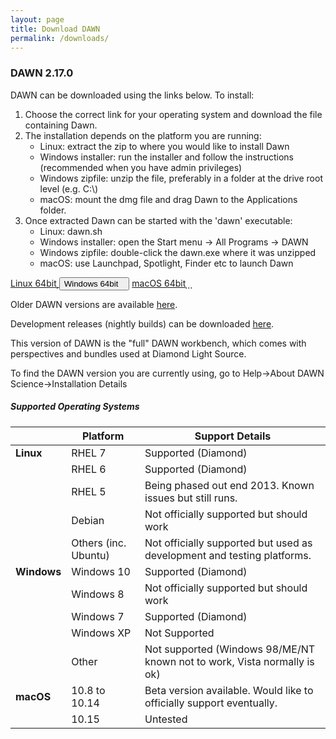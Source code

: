 ```yaml
---
layout: page
title: Download DAWN
permalink: /downloads/
---
```

### DAWN 2.17.0

DAWN can be downloaded using the links below. To install:

1. Choose the correct link for your operating system and download the file containing Dawn.
2. The installation depends on the platform you are running:
    * Linux: extract the zip to where you would like to install Dawn
    * Windows installer: run the installer and follow the instructions (recommended when you have admin privileges)
    * Windows zipfile: unzip the file, preferably in a folder at the drive root level (e.g. C:\\)
    * macOS: mount the dmg file and drag Dawn to the Applications folder.
3. Once extracted Dawn can be started with the 'dawn' executable:
    * Linux: dawn.sh
    * Windows installer: open the Start menu &rarr; All Programs &rarr; DAWN
    * Windows zipfile: double-click the dawn.exe where it was unzipped
    * macOS: use Launchpad, Spotlight, Finder etc to launch Dawn
	
<script>
	function showHide(elementId){
		var element = document.getElementById(elementId);
		if(element.style.display == 'none'){
			element.style.display = 'block';
		} else {
			element.style.display = 'none';
		}
	}
</script>

<div class="row center">
        <a href="https://alfred.diamond.ac.uk/DawnDiamond/2.17/downloads/builds-release/DawnDiamond-2.17.0.v20200405-1741-linux64.zip" class="btn-large waves-effect" onclick="trackOutboundLink('https://alfred.diamond.ac.uk/DawnDiamond/2.17/downloads/builds-release/DawnDiamond-2.17.0.v20200405-1741-linux64.zip'); return false;">
        	Linux 64bit<i class="material-icons right">&#xE2C4;</i>
        </a>
        <button type="button" class="btn-large waves-effect" onclick="showHide('winExeOrZip')">
        	Windows 64bit<i class="material-icons right">&#xE2C4;</i>
        </button>
        <a href="https://alfred.diamond.ac.uk/DawnDiamond/2.17/downloads/builds-release/DawnDiamond-2.17.0.v20200405-1741-mac64.dmg" class="btn-large waves-effect" onclick="trackOutboundLink('https://alfred.diamond.ac.uk/DawnDiamond/2.17/downloads/builds-release/DawnDiamond-2.17.0.v20200405-1741-mac64.dmg'); return false;">
        	macOS 64bit<i class="material-icons right">&#xE2C4;</i>
        </a>
</div>

<div id="winExeOrZip" class="row center" style="display: none">
	<a href="https://alfred.diamond.ac.uk/DawnDiamond/2.17/downloads/builds-release/DawnDiamond-2.17.0.v20200405-1741-windows64.exe" class="btn-large waves-effect" onclick="trackOutboundLink('https://alfred.diamond.ac.uk/DawnDiamond/2.17/downloads/builds-release/DawnDiamond-2.17.0.v20200405-1741-windows64.exe');return false">
		EXE<i class="material-icons right">&#xE2C4;</i>
	</a>
	<a href="https://alfred.diamond.ac.uk/DawnDiamond/2.17/downloads/builds-release/DawnDiamond-2.17.0.v20200405-1741-windows64.zip" class="btn-large waves-effect" onclick="trackOutboundLink('https://alfred.diamond.ac.uk/DawnDiamond/2.17/downloads/builds-release/DawnDiamond-2.17.0.v20200405-1741-windows64.zip');return false">
		ZIP<i class="material-icons right">&#xE2C4;</i>
	</a>
</div>

Older DAWN versions are available [here](https://alfred.diamond.ac.uk/DawnDiamond/).

Development releases (nightly builds) can be downloaded [here](https://alfred.diamond.ac.uk/DawnDiamond/master/downloads/builds-snapshot/).

This version of DAWN is the "full" DAWN workbench, which comes with perspectives and bundles used at Diamond Light Source.

To find the DAWN version you are currently using, go to Help&rarr;About DAWN Science&rarr;Installation Details

##### Supported Operating Systems

|               | Platform             | Support Details                                                          |
|---------------|----------------------|--------------------------------------------------------------------------|
| **Linux**     | RHEL 7               | Supported (Diamond)                                                      |
|               | RHEL 6               | Supported (Diamond)                                                      |
|               | RHEL 5               | Being phased out end 2013. Known issues but still runs.                  |
|               | Debian               | Not officially supported but should work                                 |
|               | Others (inc. Ubuntu) | Not officially supported but used as development and testing platforms.  |
| **Windows**   | Windows 10           | Supported (Diamond)                                                      |
|               | Windows 8            | Not officially supported but should work                                 |
|               | Windows 7            | Supported (Diamond)                                                      |
|               | Windows XP           | Not Supported                                                            |
|               | Other                | Not supported (Windows 98/ME/NT known not to work, Vista normally is ok) |
| **macOS**     | 10.8 to 10.14        | Beta version available. Would like to officially support eventually.     |
|               | 10.15                | Untested                                                                 |

